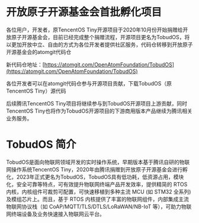 # 开放原子开源基金会首批孵化项目

各位用户，开发者，原TencentOS Tiny开源项目于2020年10月份开始捐赠给开放原子开源基金会，目前已经完成整个捐赠流程，开源项目更名为TobudOS，将以更加开放中立、自由的方式为各位开发者提供社区服务，代码仓转移到开放原子开源基金会的atomgit代码仓

新代码仓地址：[https://atomgit.com/OpenAtomFoundation/TobudOS](https://atomgit.com/OpenAtomFoundation/TobudOS)

各位开发者可以在atomgit代码仓参与开源项目贡献，下载TobudOS（原TencentOS Tiny）源代码

后续腾讯TencentOS Tiny项目将继续参与到TobudOS开源项目上游贡献，同时TencentOS Tiny也将作为TobudOS开源项目的下游商用版本产品继续为腾讯相关业务服务。

# TobudOS 简介

TobudOS是面向物联网领域开发的实时操作系统，早期版本基于腾讯自研的物联网操作系统TencentOS Tiny，2020年由腾讯捐赠到开放原子开源基金会进行孵化，2023年正式更名为TobudOS，TobudOS具有低功耗，低资源占用，模块化，安全可靠等特点，可有效提升物联网终端产品开发效率，提供精简的 RTOS 内核，内核组件可裁剪可配置，可快速移植到多种主流 MCU (如 STM32 全系列) 及模组芯片上。而且，基于 RTOS 内核提供了丰富的物联网组件，内部集成主流物联网协议栈（如 CoAP/MQTT/TLS/DTLS/LoRaWAN/NB-IoT 等），可助力物联网终端设备及业务快速接入物联网云平台。
